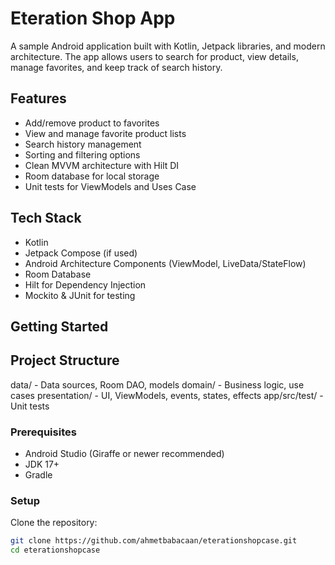 # Eteration Shop App

A sample Android application built with Kotlin, Jetpack libraries, and modern architecture. The app allows users to search for product, view details, manage favorites, and keep track of search history.

## Features

- Add/remove product to favorites
- View and manage favorite product lists
- Search history management
- Sorting and filtering options
- Clean MVVM architecture with Hilt DI
- Room database for local storage
- Unit tests for ViewModels and Uses Case

## Tech Stack

- Kotlin
- Jetpack Compose (if used)
- Android Architecture Components (ViewModel, LiveData/StateFlow)
- Room Database
- Hilt for Dependency Injection
- Mockito & JUnit for testing

## Getting Started

## Project Structure
data/ - Data sources, Room DAO, models
domain/ - Business logic, use cases
presentation/ - UI, ViewModels, events, states, effects
app/src/test/ - Unit tests

### Prerequisites

- Android Studio (Giraffe or newer recommended)
- JDK 17+
- Gradle



### Setup

Clone the repository:
   ```sh
   git clone https://github.com/ahmetbabacaan/eterationshopcase.git
   cd eterationshopcase
